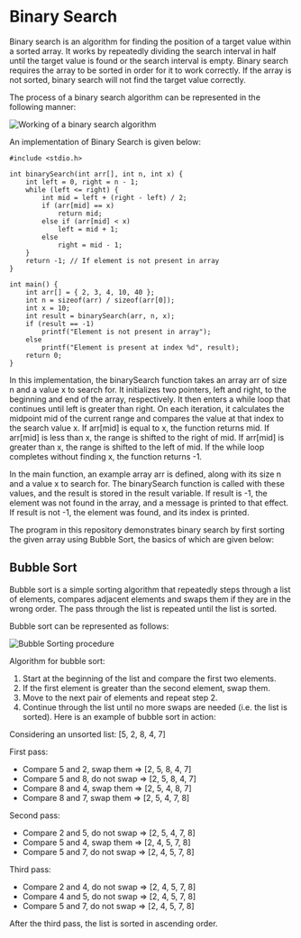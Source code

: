 # Binary Search 

Binary search is an algorithm for finding the position of a target value within a sorted array. It works by repeatedly dividing the search interval in half until the target value is found or the search interval is empty. 
Binary search requires the array to be sorted in order for it to work correctly. If the array is not sorted, binary search will not find the target value correctly.

The process of a binary search algorithm can be represented in the following manner:

![Working of a binary search algorithm](https://res.cloudinary.com/practicaldev/image/fetch/s--Uj818KRw--/c_imagga_scale,f_auto,fl_progressive,h_420,q_auto,w_1000/https://dev-to-uploads.s3.amazonaws.com/i/5hsod7t93v85b23rk671.png)

An implementation of Binary Search is given below:

```
#include <stdio.h>

int binarySearch(int arr[], int n, int x) {
    int left = 0, right = n - 1;
    while (left <= right) {
        int mid = left + (right - left) / 2;
        if (arr[mid] == x)
            return mid;
        else if (arr[mid] < x)
            left = mid + 1;
        else
            right = mid - 1;
    }
    return -1; // If element is not present in array
}

int main() {
    int arr[] = { 2, 3, 4, 10, 40 };
    int n = sizeof(arr) / sizeof(arr[0]);
    int x = 10;
    int result = binarySearch(arr, n, x);
    if (result == -1)
        printf("Element is not present in array");
    else
        printf("Element is present at index %d", result);
    return 0;
}
```

In this implementation, the binarySearch function takes an array arr of size n and a value x to search for. It initializes two pointers, left and right, to the beginning and end of the array, respectively. It then enters a while loop that continues until left is greater than right. On each iteration, it calculates the midpoint mid of the current range and compares the value at that index to the search value x. If arr[mid] is equal to x, the function returns mid. If arr[mid] is less than x, the range is shifted to the right of mid. If arr[mid] is greater than x, the range is shifted to the left of mid. If the while loop completes without finding x, the function returns -1.

In the main function, an example array arr is defined, along with its size n and a value x to search for. The binarySearch function is called with these values, and the result is stored in the result variable. If result is -1, the element was not found in the array, and a message is printed to that effect. If result is not -1, the element was found, and its index is printed.


The program in this repository demonstrates binary search by first sorting the given array using Bubble Sort, the basics of which are given below:

## Bubble Sort

Bubble sort is a simple sorting algorithm that repeatedly steps through a list of elements, compares adjacent elements and swaps them if they are in the wrong order. The pass through the list is repeated until the list is sorted.

Bubble sort can be represented as follows:

![Bubble Sorting procedure](http://www.computersciencebytes.com/wp-content/uploads/2016/10/bubble_sort.png)

Algorithm for bubble sort:
1. Start at the beginning of the list and compare the first two elements.
2. If the first element is greater than the second element, swap them.
3. Move to the next pair of elements and repeat step 2.
4. Continue through the list until no more swaps are needed (i.e. the list is sorted).
Here is an example of bubble sort in action:

Considering an unsorted list: [5, 2, 8, 4, 7]

First pass:

- Compare 5 and 2, swap them => [2, 5, 8, 4, 7]
- Compare 5 and 8, do not swap => [2, 5, 8, 4, 7]
- Compare 8 and 4, swap them => [2, 5, 4, 8, 7]
- Compare 8 and 7, swap them => [2, 5, 4, 7, 8]

Second pass:

- Compare 2 and 5, do not swap => [2, 5, 4, 7, 8]
- Compare 5 and 4, swap them => [2, 4, 5, 7, 8]
- Compare 5 and 7, do not swap => [2, 4, 5, 7, 8]

Third pass:

- Compare 2 and 4, do not swap => [2, 4, 5, 7, 8]
- Compare 4 and 5, do not swap => [2, 4, 5, 7, 8]
- Compare 5 and 7, do not swap => [2, 4, 5, 7, 8]

After the third pass, the list is sorted in ascending order.
